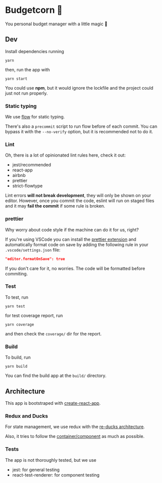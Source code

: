 # Budgetcorn :unicorn:

You personal budget manager with a little magic :unicorn:

## Dev

Install dependencies running

```
yarn
```

then, run the app with

```
yarn start
```

You could use **npm**, but it would ignore the lockfile and the project could just not run properly.

### Static typing

We use [flow](http://flow.org) for static typing.

There's also a `precommit` script to run flow before of each commit. You can bypass it with the `--no-verify` option, but it is recommended not to do it.

### Lint

Oh, there is a lot of opinionated lint rules here, check it out:

- jest/recommended
- react-app
- airbnb
- prettier
- strict-flowtype

Lint errors **will not break development**, they will only be shown on your editor. However, once
you commit the code, eslint will run on staged files and it may **fail the commit** if some rule
is broken.

### prettier

Why worry about code style if the machine can do it for us, right?

If you're using VSCode you can install the [prettier extension](https://marketplace.visualstudio.com/items?itemName=esbenp.prettier-vscode)
and automatically format code on save by adding the following rule in your `.vscode/settings.json` file:

```json
"editor.formatOnSave": true
```

If you don't care for it, no worries. The code will be formatted before commiting.

### Test

To test, run

```
yarn test
```

for test coverage report, run

```
yarn coverage
```

and then check the `coverage/` dir for the report.

### Build

To build, run

```
yarn build
```

You can find the build app at the `build/` directory.

## Architecture

This app is bootstraped with [create-react-app](https://github.com/facebook/create-react-app).

### Redux and Ducks

For state management, we use redux with the [re-ducks architecture](https://github.com/alexnm/re-ducks).

Also, it tries to follow the [container/component](https://medium.com/@dan_abramov/smart-and-dumb-components-7ca2f9a7c7d0) as much as possible.

### Tests

The app is not thoroughly tested, but we use

- jest: for general testing
- react-test-renderer: for component testing
